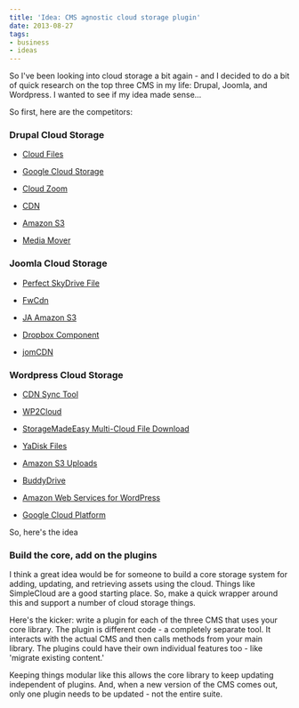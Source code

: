 ```yaml
---
title: 'Idea: CMS agnostic cloud storage plugin'
date: 2013-08-27
tags:
- business
- ideas
---
```

So I've been looking into cloud storage a bit again - and I decided to do a bit of quick research on the top three CMS in my life: Drupal, Joomla, and Wordpress.  I wanted to see if my idea made sense...

<!--more-->

So first, here are the competitors:

### Drupal Cloud Storage

  * [Cloud Files](https://drupal.org/project/cloud_files)

  * [Google Cloud Storage](https://drupal.org/project/google_cloud_storage)

  * [Cloud Zoom](https://drupal.org/project/cloud_zoom)

  * [CDN](https://drupal.org/project/cdn)

  * [Amazon S3](https://drupal.org/project/AmazonS3)

  * [Media Mover](https://drupal.org/project/media_mover)

### Joomla Cloud Storage

  * [Perfect SkyDrive File](http://extensions.joomla.org/extensions/directory-a-documentation/cloud-storage/23933)

  * [FwCdn](http://extensions.joomla.org/extensions/core-enhancements/performance/content-networking/19489)

  * [JA Amazon S3](http://extensions.joomla.org/extensions/core-enhancements/performance/content-networking/14353)

  * [Dropbox Component](http://extensions.joomla.org/extensions/directory-a-documentation/cloud-storage/8712)

  * [jomCDN](http://extensions.joomla.org/extensions/core-enhancements/performance/content-networking/14395)

### Wordpress Cloud Storage

  * [CDN Sync Tool](http://wordpress.org/plugins/cdn-sync-tool/)

  * [WP2Cloud](http://wordpress.org/plugins/wp2cloud-wordpress-to-cloud/)

  * [StorageMadeEasy Multi-Cloud File Download](http://wordpress.org/plugins/multi-cloud-file-download/)

  * [YaDisk Files](http://wordpress.org/plugins/wp-yadisk-files/)

  * [Amazon S3 Uploads](http://wordpress.org/plugins/amazon-s3-uploads/)

  * [BuddyDrive](http://wordpress.org/plugins/buddydrives3/)

  * [Amazon Web Services for WordPress](http://wordpress.org/plugins/aws-for-wp/)

  * [Google Cloud Platform](https://github.com/GoogleCloudPlatform/appengine-wordpress-plugin)

So, here's the idea

### Build the core, add on the plugins

I think a great idea would be for someone to build a core storage system for adding, updating, and retrieving assets using the cloud.  Things like SimpleCloud are a good starting place.  So, make a quick wrapper around this and support a number of cloud storage things.

Here's the kicker: write a plugin for each of the three CMS that uses your core library.  The plugin is different code - a completely separate tool.  It interacts with the actual CMS and then calls methods from your main library.  The plugins could have their own individual features too - like 'migrate existing content.'  

Keeping things modular like this allows the core library to keep updating independent of plugins.  And, when a new version of the CMS comes out, only one plugin needs to be updated  - not the entire suite.

